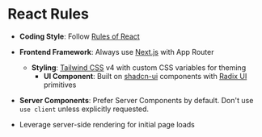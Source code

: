 # React Rules

- **Coding Style**: Follow [Rules of React](https://react.dev/reference/rules)
- **Frontend Framework**: Always use [Next.js](https://nextjs.org/docs) with App Router
  - **Styling**: [Tailwind CSS](https://tailwindcss.com/docs/styling-with-utility-classes) v4 with custom CSS variables for theming
    - **UI Component**: Built on [shadcn-ui](https://ui.shadcn.com/docs) components with [Radix UI](https://www.radix-ui.com/themes/docs/overview/getting-started) primitives

- **Server Components**: Prefer Server Components by default. Don't use `use client` unless explicitly requested.
- Leverage server-side rendering for initial page loads
